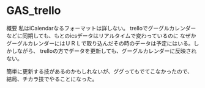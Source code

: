 # GAS_trello
概要
私はiCalendarなるフォーマットは詳しない。
trelloでグーグルカレンダーなどに同期しても、もとのicsデータはリアルタイムで変わっているのに
なぜかグーグルカレンダーにはＵＲＬで取り込んだその時のデータは予定にはいる。しかしながら、
trelloの方でデータを更新しても、グーグルカレンダーに反映されない。

簡単に更新する技があるのかもしれないが、ググってもでてこなかったので、
結局、チカラ技でやることになった。
